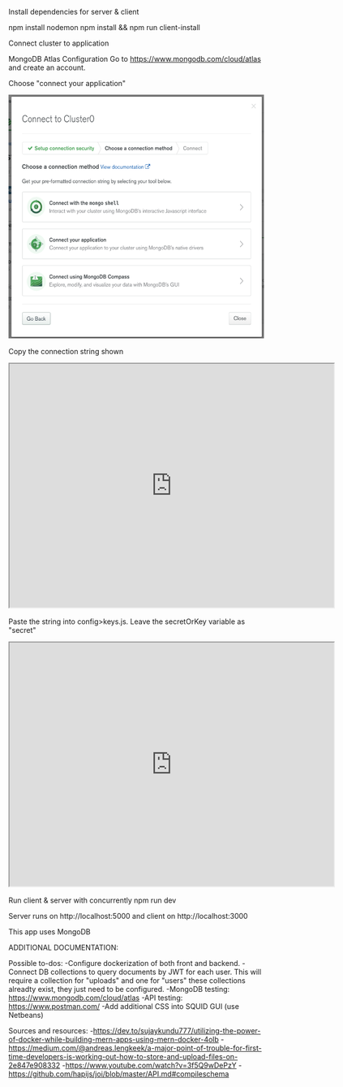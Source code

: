 
Install dependencies for server & client

npm install nodemon 
npm install && npm run client-install


Connect cluster to application 

MongoDB Atlas Configuration 
Go to https://www.mongodb.com/cloud/atlas and create an account. 

Choose "connect your application" 

<img src="images/Screen Shot 2020-07-01 at 8.38.35 AM.png" width="640" height="480"></img>

Copy the connection string shown
<iframe src="https://drive.google.com/file/d/16PJJQwedVdpxHPSI0lWDFPloO-cepGDV/preview" width="640" height="480"></iframe>

Paste the string into config>keys.js. Leave the secretOrKey variable as "secret" 
<iframe src="https://drive.google.com/file/d/1EnZ49jYDOJP2ayhoEM1h1hU1ePATIM_c/preview" width="640" height="480"></iframe>

Run client & server with concurrently
npm run dev

Server runs on http://localhost:5000 and client on http://localhost:3000

This app uses MongoDB 


ADDITIONAL DOCUMENTATION: 



Possible to-dos: 
-Configure dockerization of both front and backend. 
-Connect DB collections to query documents by JWT for each user. This will require a collection for "uploads" and one for "users" these collections alreadty exist, they just need to be configured. 
-MongoDB testing: https://www.mongodb.com/cloud/atlas
-API testing: https://www.postman.com/
-Add additional CSS into SQUID GUI (use Netbeans)


Sources and resources: 
-https://dev.to/sujaykundu777/utilizing-the-power-of-docker-while-building-mern-apps-using-mern-docker-4olb
-https://medium.com/@andreas.lengkeek/a-major-point-of-trouble-for-first-time-developers-is-working-out-how-to-store-and-upload-files-on-2e847e908332
-https://www.youtube.com/watch?v=3f5Q9wDePzY
-https://github.com/hapijs/joi/blob/master/API.md#compileschema

